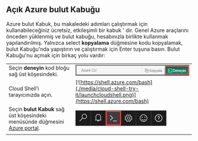 
## <a name="open-azure-cloud-shell"></a>Açık Azure bulut Kabuğu

Azure bulut Kabuk, bu makaledeki adımları çalıştırmak için kullanabileceğiniz ücretsiz, etkileşimli bir kabuk ' dir. Genel Azure araçlarını önceden yüklenmiş ve bulut kabuğu, hesabınızla birlikte kullanmak yapılandırılmış. Yalnızca select **kopyalama** düğmesine kodu kopyalamak, bulut Kabuğu'nda yapıştırın ve çalıştırmak için Enter tuşuna basın. Bulut Kabuğu'nu açmak için birkaç yolu vardır:

|  |   |
|-----------------------------------------------|---|
| Seçin **deneyin** kod bloğu sağ üst köşesindeki. | ![Bu makaledeki Cloud Shell](./media/cloud-shell-try-it/cli-try-it.png) |
| Cloud Shell’i tarayıcınızda açın. | [![https://shell.azure.com/bash](./media/cloud-shell-try-it/launchcloudshell.png)](https://shell.azure.com/bash) |
| Seçin **bulut Kabuk** sağ üst köşesindeki menüsünde düğmesini [Azure portal](https://portal.azure.com). |    ![Portalda Cloud Shell](./media/cloud-shell-try-it/cloud-shell-menu.png) |
|  |  |

